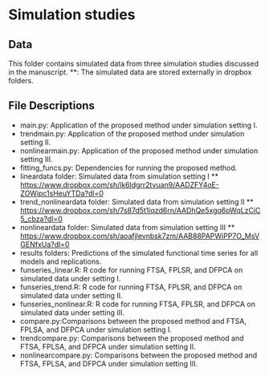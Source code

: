 # Simulation studies 

## Data

This folder contains simulated data from three simulation studies discussed in the manuscript.
**: The simulated data are stored externally in dropbox folders. 


## File Descriptions

- main.py: Application of the proposed method under simulation setting I.
- trendmain.py: Application of the proposed method under simulation setting II.
- nonlinearmain.py: Application of the proposed method under simulation setting III.
- fitting_funcs.py: Dependencies for running the proposed method.
- lineardata folder: Simulated data from simulation setting I    ** https://www.dropbox.com/sh/lk6ldgrr2tvuan9/AADZFY4oE-ZOWipc1sHeuYTDa?dl=0
- trend_nonlineardata folder: Simulated data from simulation setting II ** https://www.dropbox.com/sh/7s87d5t1iqzd6rn/AADhQe5xgq6pWqLzCiC5_cbza?dl=0
- nonlineardata folder: Simulated data from simulation setting III   **  https://www.dropbox.com/sh/aoafjlevnbsk7zm/AAB88PAPWiPP7O_MsVGENfxUa?dl=0
- results folders: Predictions of the simulated functional time series for all models and replications.
- funseries_linear.R: R code for running FTSA, FPLSR, and DFPCA on simulated data under setting I.
- funseries_trend.R: R code for running FTSA, FPLSR, and DFPCA on simulated data under setting II.
- funseries_nonlinear.R: R code for running FTSA, FPLSR, and DFPCA on simulated data under setting III.
- compare.py:Comparisons between the proposed method and FTSA, FPLSA, and DFPCA under simulation setting I.
- trendcompare.py: Comparisons between the proposed method and FTSA, FPLSA, and DFPCA under simulation setting II.
- nonlinearcompare.py: Comparisons between the proposed method and FTSA, FPLSA, and DFPCA under simulation setting III.
